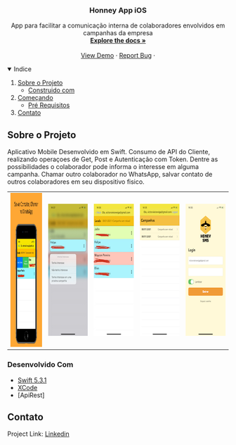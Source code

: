 <!--
*** Thanks for checking out the Best-README-Template. If you have a suggestion
*** that would make this better, please fork the repo and create a pull request
*** or simply open an issue with the tag "enhancement".
*** Thanks again! Now go create something AMAZING! :D
-->



<!-- TODO LIST -->
<!--
*** I'm using markdown "reference style" links for readability.
*** Reference links are enclosed in brackets [ ] instead of parentheses ( ).
*** See the bottom of this document for the declaration of the reference variables
*** for contributors-url, forks-url, etc. This is an optional, concise syntax you may use.
*** https://www.markdownguide.org/basic-syntax/#reference-style-links
-->



<!-- PROJECT LOGO -->
<br />
<p align="center">
  

  <h3 align="center">Honney App iOS</h3>

  <p align="center">
    App para facilitar a comunicação interna de colaboradores envolvidos em campanhas da empresa
    <br />
    <a href="https://github.com/victorvieiraveiga/HoneySms"><strong>Explore the docs »</strong></a>
    <br />
    <br />
    <a href="https://github.com/victorvieiraveiga/HoneySms">View Demo</a>
    ·
    <a href="https://github.com/victorvieiraveiga/HoneySms/issues">Report Bug</a>
    ·
</p>



<!-- TABLE OF CONTENTS -->
<details open="open">
  <summary>Indice</summary>
  <ol>
    <li>
      <a href="#about-the-project">Sobre o Projeto</a>
      <ul>
        <li><a href="#built-with">Construido com</a></li>
      </ul>
    </li>
    <li>
      <a href="#getting-started">Começando</a>
      <ul>
        <li><a href="#prerequisites">Pré Requisitos</a></li>
      </ul>
    </li>
    <li><a href="#contact">Contato</a></li>
  </ol>
</details>



<!-- ABOUT THE PROJECT -->
## Sobre o Projeto

Aplicativo Mobile Desenvolvido em Swift. Consumo de API do Cliente, realizando operaçoes de Get, Post e Autenticação com Token.
Dentre as possibilidades o colaborador pode informa o interesse em alguma campanha. Chamar outro colaborador no WhatsApp, salvar contato de outros colaboradores em seu dispositivo fisico.

<table>
  <tbody>
    <tr>
      <td> <img src="images/screenshot3.jpeg" height="350" width="110" /> </td>
      <td> <img src="images/img4.jpg" height="300" width="139" /> </td>
      <td> <img src="images/img3.jpg" height="300" width="139" /> </td>
      <td> <img src="images/img2.png" height="300" width="139" /> </td>
      <td> <img src="images/img1.png" height="300" width="139" /> </td>
    </tr>
  </tbody>
</table>




### Desenvolvido Com

* [Swift 5.3.1](https://www.apple.com/br/swift/)
* [XCode](https://developer.apple.com/xcode/)
* [ApiRest]



<!-- CONTACT -->
## Contato

Project Link: [Linkedin](https://www.linkedin.com/in/victor-vieira-veiga-96867157/)








